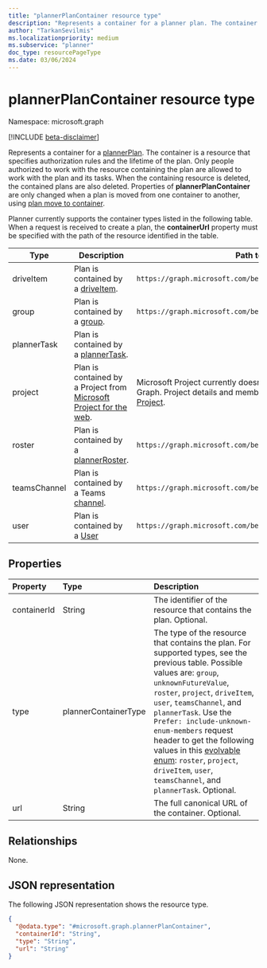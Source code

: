 ```yaml
---
title: "plannerPlanContainer resource type"
description: "Represents a container for a planner plan. The container is a resource that specifies authorization rules and the lifetime of the plan."
author: "TarkanSevilmis"
ms.localizationpriority: medium
ms.subservice: "planner"
doc_type: resourcePageType
ms.date: 03/06/2024
---
```


# plannerPlanContainer resource type

Namespace: microsoft.graph

[!INCLUDE [beta-disclaimer](../../includes/beta-disclaimer.md)]

Represents a container for a [plannerPlan](plannerPlan.md). The container is a resource that specifies authorization rules and the lifetime of the plan. Only people authorized to work with the resource containing the plan are allowed to work with the plan and its tasks. When the containing resource is deleted, the contained plans are also deleted. Properties of **plannerPlanContainer** are only changed when a plan is moved from one container to another, using [plan move to container](../api/plannerplan-movetocontainer.md).

Planner currently supports the container types listed in the following table. When a request is received to create a plan, the **containerUrl** property must be specified with the path of the resource identified in the table.

|Type|Description|Path to the resource|
|----|-----------|--------------------|
|driveItem| Plan is contained by a [driveItem](driveitem.md). | `https://graph.microsoft.com/beta/drives/<driveId>/items/<itemId>`|
|group| Plan is contained by a [group](group.md).| `https://graph.microsoft.com/beta/groups/<id>` |
|plannerTask| Plan is contained by a [plannerTask](plannertask.md). | |
|project| Plan is contained by a Project from [Microsoft Project for the web](/project-for-the-web/projectforweb-admin-home). | Microsoft Project currently doesn't have a resource path on Microsoft Graph. Project details and members can be managed from [Microsoft Project](https://project.microsoft.com). |
|roster| Plan is contained by a [plannerRoster](plannerroster.md). | `https://graph.microsoft.com/beta/planner/rosters/<id>` |
|teamsChannel| Plan is contained by a Teams [channel](channel.md). | `https://graph.microsoft.com/beta/teams/<teamId>/channels/<channelId>` |
|user| Plan is contained by a [User](user.md) | `https://graph.microsoft.com/beta/users/<id>` |

## Properties
|Property|Type|Description|
|:---|:---|:---|
|containerId|String|The identifier of the resource that contains the plan. Optional.|
|type|plannerContainerType|The type of the resource that contains the plan. For supported types, see the previous table. Possible values are: `group`, `unknownFutureValue`, `roster`, `project`, `driveItem`, `user`, `teamsChannel`, and `plannerTask`. Use the `Prefer: include-unknown-enum-members` request header to get the following values in this [evolvable enum](/graph/best-practices-concept#handling-future-members-in-evolvable-enumerations): `roster`, `project`, `driveItem`, `user`, `teamsChannel`, and `plannerTask`. Optional.|
|url|String|The full canonical URL of the container. Optional.|

## Relationships
None.

## JSON representation
The following JSON representation shows the resource type.

<!-- {
  "blockType": "resource",
  "@odata.type": "microsoft.graph.plannerPlanContainer"
}
-->
``` json
{
  "@odata.type": "#microsoft.graph.plannerPlanContainer",
  "containerId": "String",
  "type": "String",
  "url": "String"
}
```

